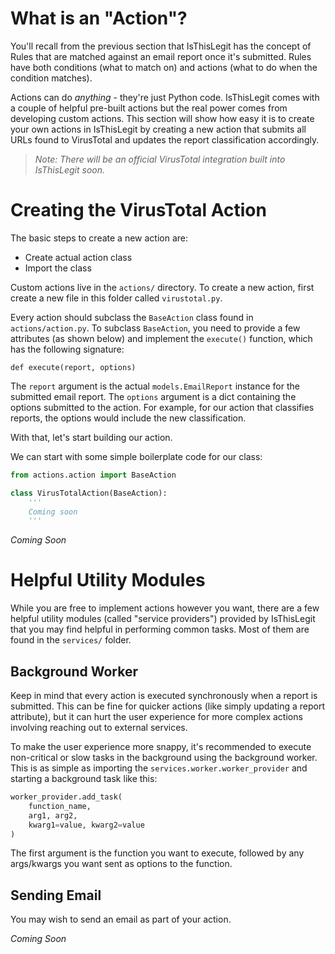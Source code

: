 # What is an "Action"?

You'll recall from the previous section that IsThisLegit has the concept of Rules that are matched against an email report once it's submitted. Rules have both conditions (what to match on) and actions (what to do when the condition matches).

Actions can do _anything_ - they're just Python code. IsThisLegit comes with a couple of helpful pre-built actions  but the real power comes from developing custom actions. This section will show how easy it is to create your own actions in IsThisLegit by creating a new action that submits all URLs found to VirusTotal and updates the report classification accordingly.

> _Note: There will be an official VirusTotal integration built into IsThisLegit soon._

# Creating the VirusTotal Action

The basic steps to create a new action are:

* Create actual action class
* Import the class

Custom actions live in the `actions/` directory. To create a new action, first create a new file in this folder called `virustotal.py`.

Every action should subclass the `BaseAction` class found in `actions/action.py`. To subclass `BaseAction`, you need to provide a few attributes (as shown below) and implement the `execute()` function, which has the following signature:

```def execute(report, options)```

The `report` argument is the actual `models.EmailReport` instance for the submitted email report. The `options` argument is a dict containing the options submitted to the action. For example, for our action that classifies reports, the options would include the new classification.

With that, let's start building our action.

We can start with some simple boilerplate code for our class:

```python
from actions.action import BaseAction

class VirusTotalAction(BaseAction):
    '''
    Coming soon
    '''
```

_Coming Soon_

# Helpful Utility Modules

While you are free to implement actions however you want, there are a few helpful utility modules (called "service providers") provided by IsThisLegit that you may find helpful in performing common tasks. Most of them are found in the `services/` folder.

## Background Worker

Keep in mind that every action is executed synchronously when a report is submitted. This can be fine for quicker actions (like simply updating a report attribute), but it can hurt the user experience for more complex actions involving reaching out to external services.

To make the user experience more snappy, it's recommended to execute non-critical or slow tasks in the background using the background worker. This is as simple as importing the `services.worker.worker_provider` and starting a background task like this:

```python
worker_provider.add_task(
    function_name,
    arg1, arg2,
    kwarg1=value, kwarg2=value
)
```

The first argument is the function you want to execute, followed by any args/kwargs you want sent as options to the function.

## Sending Email

You may wish to send an email as part of your action.

_Coming Soon_